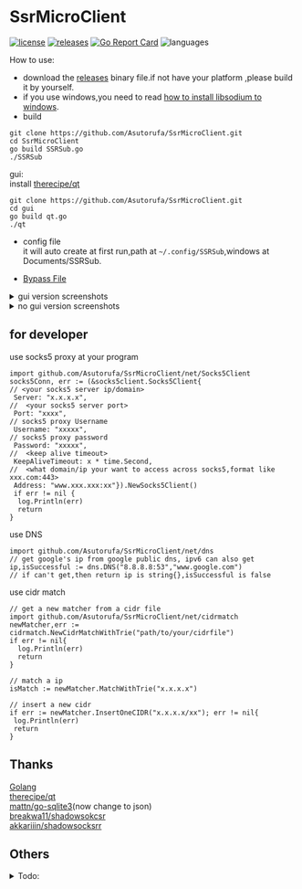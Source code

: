# SsrMicroClient

[![license](https://img.shields.io/github/license/asutorufa/ssrmicroclient.svg)](https://raw.githubusercontent.com/Asutorufa/SsrMicroClient/master/LICENSE)
[![releases](https://img.shields.io/github/release-pre/asutorufa/ssrmicroclient.svg)](https://github.com/Asutorufa/SsrMicroClient/releases)
[![Go Report Card](https://goreportcard.com/badge/github.com/Asutorufa/SsrMicroClient)](https://goreportcard.com/report/github.com/Asutorufa/SsrMicroClient)
![languages](https://img.shields.io/github/languages/top/asutorufa/ssrmicroclient.svg)  
<!-- [![codebeat badge](https://codebeat.co/badges/ce94a347-64b1-4ee3-9b18-b95858e1c6b4)](https://codebeat.co/projects/github-com-asutorufa-ssrmicroclient-master) -->
How to use:

- download the [releases](https://github.com/Asutorufa/SsrMicroClient/releases) binary file.if not have your platform ,please build it by yourself.
- if you use windows,you need to read [how to install libsodium to windows](https://github.com/Asutorufa/SsrMicroClient/blob/master/windows_use_ssr_python.md).
- build

```shell script
git clone https://github.com/Asutorufa/SsrMicroClient.git
cd SsrMicroClient
go build SSRSub.go
./SSRSub
```

gui:  
install [therecipe/qt](https://github.com/therecipe/qt)

```shell script
git clone https://github.com/Asutorufa/SsrMicroClient.git
cd gui
go build qt.go
./qt
```

- config file  
  it will auto create at first run,path at `~/.config/SSRSub`,windows at Documents/SSRSub.

- [Bypass File](https://github.com/Asutorufa/SsrMicroClient/tree/ACL)

<!--
```
#config path at ~/.config/SSRSub
#config file,first run auto create,# to note
#python_path /usr/bin/python3
#ssr_path /shadowsocksr-python/shadowsocks/local.py
#local_port 1080
#local_address 127.0.0.1
#connect-verbose-info
workers 8
fast-open
daemon
#pid-file /home/xxx/.config/SSRSub/shadowsocksr.pid
#log-file /dev/null
```
-->
<details>
<summary>gui version screenshots</summary>
  
![image](https://raw.githubusercontent.com/Asutorufa/SsrMicroClient/master/img/gui_by_qt_dev1.png)  

</details>

<details>
<summary>no gui version screenshots</summary>

![image](https://raw.githubusercontent.com/Asutorufa/SsrMicroClient/master/img/SSRSubV0.2.3beta.png)

</details>

<!-- [日本語](https://github.com/Asutorufa/SSRSubscriptionDecode/blob/master/readme_jp.md) [中文](https://github.com/Asutorufa/SSRSubscriptionDecode/blob/master/readme_cn.md) [other progrmammer language vision](https://github.com/Asutorufa/SSRSubscriptionDecode/blob/master/readme_others.md)    -->

## for developer

use socks5 proxy at your program

```golang
import github.com/Asutorufa/SsrMicroClient/net/Socks5Client
socks5Conn, err := (&socks5client.Socks5Client{
// <your socks5 server ip/domain>
 Server: "x.x.x.x",
//  <your socks5 server port>
 Port: "xxxx",
// socks5 proxy Username
 Username: "xxxxx",
// socks5 proxy password
 Password: "xxxxx",
//  <keep alive timeout>
 KeepAliveTimeout: x * time.Second,
//  <what domain/ip your want to access across socks5,format like xxx.com:443>
 Address: "www.xxx.xxx:xx"}).NewSocks5Client()
 if err != nil {
  log.Println(err)
  return
}
```

use DNS

```golang
import github.com/Asutorufa/SsrMicroClient/net/dns
// get google's ip from google public dns, ipv6 can also get
ip,isSuccessful := dns.DNS("8.8.8.8:53","www.google.com")
// if can't get,then return ip is string{},isSuccessful is false
```

use cidr match

```golang
// get a new matcher from a cidr file
import github.com/Asutorufa/SsrMicroClient/net/cidrmatch
newMatcher,err := cidrmatch.NewCidrMatchWithTrie("path/to/your/cidrfile")
if err != nil{
  log.Println(err)
  return
}

// match a ip
isMatch := newMatcher.MatchWithTrie("x.x.x.x")

// insert a new cidr
if err := newMatcher.InsertOneCIDR("x.x.x.x/xx"); err != nil{
 log.Println(err) 
 return
}
```

## Thanks

[Golang](https://golang.org)  
[therecipe/qt](https://github.com/therecipe/qt)  
[mattn/go-sqlite3](https://github.com/mattn/go-sqlite3)(now change to json)  
[breakwa11/shadowsokcsr](https://github.com/shadowsocksr-backup/shadowsocksr)  
[akkariiin/shadowsocksrr](https://github.com/shadowsocksrr/shadowsocksr/tree/akkariiin/dev)  

<!--
## already know issue

ssr python version at mac may be not support,please test by yourself.
-->

## Others

<!--
Make a simple gui([Now Dev](https://github.com/Asutorufa/SsrMicroClient/tree/dev)):
![gui](https://raw.githubusercontent.com/Asutorufa/SsrMicroClient/dev/img/gui_dev.png) 
-->
<details>
<summary>Todo:</summary>

- [x] (give up)use shadowsocksr write by golang(sun8911879/shadowsocksR),or use ssr_libev share libraries.  
      write a half of [http proxy](https://github.com/Asutorufa/SsrMicroClient/blob/OtherLanguage/Old/SSR_http_client/client.go) find sun8911879/shadowsocksR is not support auth_chain*...oof.  
      when i use ssr_libev i cant run it in the golang that has so many error,i fix a little but more and more error appear.

<!-- ```error
      # command-line-arguments
    /tmp/go-build379176400/b001/_x002.o：在函数‘main’中：
    ./local.c:1478: `main'被多次定义
    # command-line-arguments
    .........
    .........
    .........
    ./local.c:438:36: warning: comparison between pointer and       integer
                         if (perror == EINPROGRESS) {
                                    ^~
``` -->

- [x] add bypass
  - add bypass by socks5 to socks5 and socks5 to http.I need more information about iptables redirection and ss-redir.
- [x] ss link compatible.  
  - [ ] need more ss link template.
- [x] support http proxy.  
  - already know bug: telegram cant use,the server repose "request URI to long",I don't know how to fix.
- [ ] create shortcut at first run,auto move or copy file to config path.
- [ ] add `-h` argument to show help.

<!--
fixed issue:

- process android is not linux.
- sh should use which to get.  
- support windows.
- can setting timeout.
-->
</details>
